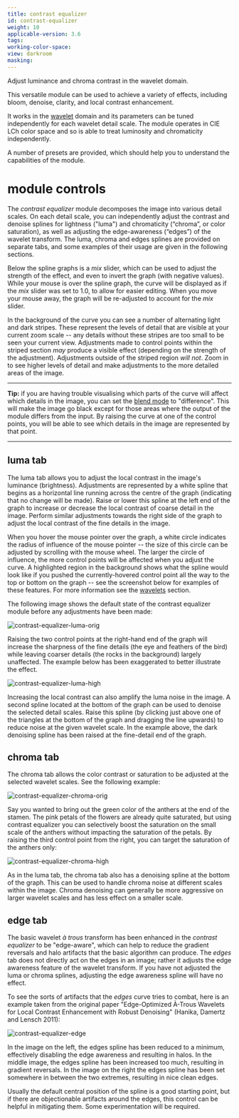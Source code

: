 ```yaml
---
title: contrast equalizer
id: contrast-equalizer
weight: 10
applicable-version: 3.6
tags: 
working-color-space:  
view: darkroom
masking: 
---
```


Adjust luminance and chroma contrast in the wavelet domain.

This versatile module can be used to achieve a variety of effects, including bloom, denoise, clarity, and local contrast enhancement. 

It works in the [wavelet](../../darkroom/processing-modules/wavelets.md) domain and its parameters can be tuned independently for each wavelet detail scale. The module operates in CIE LCh color space and so is able to treat luminosity and chromaticity independently.

A number of presets are provided, which should help you to understand the capabilities of the module.

# module controls

The _contrast equalizer_ module decomposes the image into various detail scales. On each detail scale, you can independently adjust the contrast and denoise splines for lightness ("luma") and chromaticity (“chroma”, or color saturation), as well as adjusting the edge-awareness (“edges”) of the wavelet transform. The luma, chroma and edges splines are provided on separate tabs, and some examples of their usage are given in the following sections.

Below the spline graphs is a _mix_ slider, which can be used to adjust the strength of the effect, and even to invert the graph (with negative values). While your mouse is over the spline graph, the curve will be displayed as if the _mix_ slider was set to 1.0, to allow for easier editing. When you move your mouse away, the graph will be re-adjusted to account for the _mix_ slider.

In the background of the curve you can see a number of alternating light and dark stripes. These represent the levels of detail that are visible at your current zoom scale -- any details without these stripes are too small to be seen your current view. Adjustments made to control points within the striped section _may_ produce a visible effect (depending on the strength of the adjustment). Adjustments outside of the striped region _will not_. Zoom in to see higher levels of detail and make adjustments to the more detailed areas of the image.

---

**Tip:** if you are having trouble visualising which parts of the curve will affect which details in the image, you can set the [blend mode](../../darkroom/masking-and-blending/blend-modes.md) to "difference". This will make the image go black except for those areas where the output of the module differs from the input. By raising the curve at one of the control points, you will be able to see which details in the image are represented by that point.

---

## luma tab

The luma tab allows you to adjust the local contrast in the image's luminance (brightness). Adjustments are represented by a white spline that begins as a horizontal line running across the centre of the graph (indicating that no change will be made). Raise or lower this spline at the left end of the graph to increase or decrease the local contrast of coarse detail in the image. Perform similar adjustments towards the right side of the graph to adjust the local contrast of the fine details in the image. 

When you hover the mouse pointer over the graph, a white circle indicates the radius of influence of the mouse pointer -- the size of this circle can be adjusted by scrolling with the mouse wheel. The larger the circle of influence, the more control points will be affected when you adjust the curve. A highlighted region in the background shows what the spline would look like if you pushed the currently-hovered control point all the way to the top or bottom on the graph -- see the screenshot below for examples of these features. For more information see the [wavelets](../../darkroom/processing-modules/wavelets.md) section.

The following image shows the default state of the contrast equalizer module before any adjustments have been made:

![contrast-equalizer-luma-orig](./contrast-equalizer/contrast-equalizer-luma-orig.png#w66)

Raising the two control points at the right-hand end of the graph will increase the sharpness of the fine details (the eye and feathers of the bird) while leaving coarser details (the rocks in the background) largely unaffected. The example below has been exaggerated to better illustrate the effect.

![contrast-equalizer-luma-high](./contrast-equalizer/contrast-equalizer-luma-high.png#w66)

Increasing the local contrast can also amplify the luma noise in the image. A second spline located at the bottom of the graph can be used to denoise the selected detail scales. Raise this spline (by clicking just above one of the triangles at the bottom of the graph and dragging the line upwards) to reduce noise at the given wavelet scale. In the example above, the dark denoising spline has been raised at the fine-detail end of the graph.

## chroma tab

The chroma tab allows the color contrast or saturation to be adjusted at the selected wavelet scales. See the following example:

![contrast-equalizer-chroma-orig](./contrast-equalizer/contrast-equalizer-chroma-orig.png#w66)

Say you wanted to bring out the green color of the anthers at the end of the stamen. The pink petals of the flowers are already quite saturated, but using contrast equalizer you can selectively boost the saturation on the small scale of the anthers without impacting the saturation of the petals. By raising the third control point from the right, you can target the saturation of the anthers only:

![contrast-equalizer-chroma-high](./contrast-equalizer/contrast-equalizer-chroma-high.png#w66)

As in the luma tab, the chroma tab also has a denoising spline at the bottom of the graph. This can be used to handle chroma noise at different scales within the image. Chroma denoising can generally be more aggressive on larger wavelet scales and has less effect on a smaller scale.

## edge tab

The basic wavelet _à trous_ transform has been enhanced in the _contrast equalizer_ to be "edge-aware", which can help to reduce the gradient reversals and halo artifacts that the basic algorithm can produce. The _edges_ tab does not directly act on the edges in an image; rather it adjusts the edge awareness feature of the wavelet transform. If you have not adjusted the luma or chroma splines, adjusting the edge awareness spline will have no effect.

To see the sorts of artifacts that the _edges_ curve tries to combat, here is an example taken from the original paper "Edge-Optimized À-Trous Wavelets for Local Contrast Enhancement with Robust Denoising" (Hanika, Damertz and Lensch 2011): 

![contrast-equalizer-edge](./contrast-equalizer/contrast-equalizer-edge.png#w75)

In the image on the left, the edges spline has been reduced to a minimum, effectively disabling the edge awareness and resulting in halos. In the middle image, the edges spline has been increased too much, resulting in gradient reversals. In the image on the right the edges spline has been set somewhere in between the two extremes, resulting in nice clean edges.

Usually the default central position of the spline is a good starting point, but if there are objectionable artifacts around the edges, this control can be helpful in mitigating them. Some experimentation will be required.

